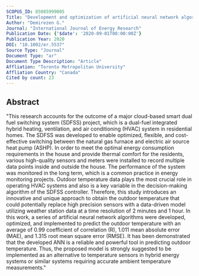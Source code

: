 ```yaml
---
SCOPUS_ID: 85085999005
Title: "Development and optimization of artificial neural network algorithms for the prediction of building specific local temperature for HVAC control"
Author: "Demirezen G."
Journal: "International Journal of Energy Research"
Publication Date: {'$date': '2020-09-01T00:00:00Z'}
Publication Year: 2020
DOI: "10.1002/er.5537"
Source Type: "Journal"
Document Type: "ar"
Document Type Description: "Article"
Affliation: "Toronto Metropolitan University"
Affliation Country: "Canada"
Cited by count: 23
---
```


## Abstract
"This research accounts for the outcome of a major cloud-based smart dual fuel switching system (SDFSS) project, which is a dual-fuel integrated hybrid heating, ventilation, and air conditioning (HVAC) system in residential homes. The SDFSS was developed to enable optimized, flexible, and cost-effective switching between the natural gas furnace and electric air source heat pump (ASHP). In order to meet the optimal energy consumption requirements in the house and provide thermal comfort for the residents, various high-quality sensors and meters were installed to record multiple data points inside and outside the house. The performance of the system was monitored in the long term, which is a common practice in energy monitoring projects. Outdoor temperature data plays the most crucial role in operating HVAC systems and also is a key variable in the decision-making algorithm of the SDFSS controller. Therefore, this study introduces an innovative and unique approach to obtain the outdoor temperature that could potentially replace high precision sensors with a data-driven model utilizing weather station data at a time resolution of 2 minutes and 1 hour. In this work, a series of artificial neural network algorithms were developed, optimized, and implemented to predict the outdoor temperature with an average of 0.99 coefficient of correlation (R), 1.011 mean absolute error (MAE), and 1.315 root mean square error (RMSE). It has been demonstrated that the developed ANN is a reliable and powerful tool in predicting outdoor temperature. Thus, the proposed model is strongly suggested to be implemented as an alternative to temperature sensors in hybrid energy systems or similar systems requiring accurate ambient temperature measurements."
